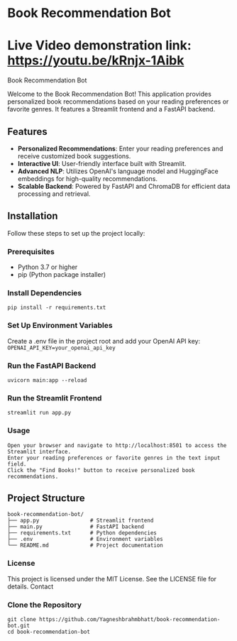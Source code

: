 # Book Recommendation Bot
# Live Video demonstration link: https://youtu.be/kRnjx-1Aibk
Book Recommendation Bot

Welcome to the Book Recommendation Bot! This application provides personalized book recommendations based on your reading preferences or favorite genres. It features a Streamlit frontend and a FastAPI backend.

## Features

- **Personalized Recommendations**: Enter your reading preferences and receive customized book suggestions.
- **Interactive UI**: User-friendly interface built with Streamlit.
- **Advanced NLP**: Utilizes OpenAI's language model and HuggingFace embeddings for high-quality recommendations.
- **Scalable Backend**: Powered by FastAPI and ChromaDB for efficient data processing and retrieval.

## Installation

Follow these steps to set up the project locally:

### Prerequisites

- Python 3.7 or higher
- pip (Python package installer)

### Install Dependencies
``
pip install -r requirements.txt
``

### Set Up Environment Variables
Create a .env file in the project root and add your OpenAI API key:
``
OPENAI_API_KEY=your_openai_api_key
``

### Run the FastAPI Backend

``
uvicorn main:app --reload
``
### Run the Streamlit Frontend
``
streamlit run app.py
``
### Usage

    Open your browser and navigate to http://localhost:8501 to access the Streamlit interface.
    Enter your reading preferences or favorite genres in the text input field.
    Click the "Find Books!" button to receive personalized book recommendations.

## Project Structure
```
book-recommendation-bot/
├── app.py                # Streamlit frontend
├── main.py               # FastAPI backend
├── requirements.txt      # Python dependencies
├── .env                  # Environment variables
└── README.md             # Project documentation
```

### License

This project is licensed under the MIT License. See the LICENSE file for details.
Contact

### Clone the Repository

```
git clone https://github.com/Yagneshbrahmbhatt/book-recommendation-bot.git
cd book-recommendation-bot
```


